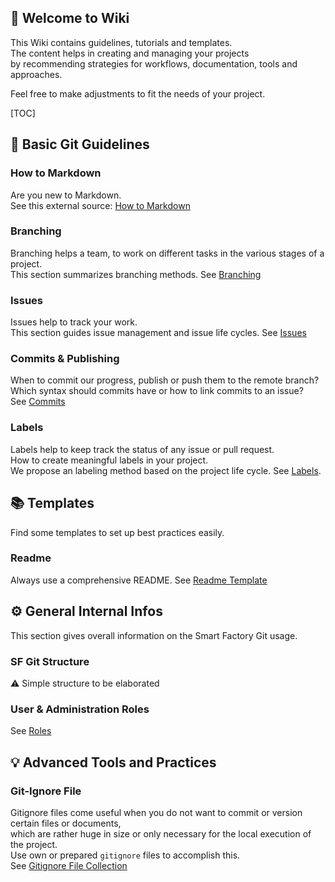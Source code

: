 ## 📜 Welcome to Wiki

This Wiki contains guidelines, tutorials and templates.   
The content helps in creating and managing your projects  
by recommending strategies for workflows, documentation, tools and approaches.

Feel free to make adjustments to fit the needs of your project.

[TOC]

## 📖 Basic Git Guidelines 

### How to Markdown

Are you new to Markdown.  
See this external source: [How to Markdown](https://www.markdownguide.org/basic-syntax/)

### Branching

Branching helps a team, to work on different tasks in the various stages of a project.  
This section summarizes branching methods. See [Branching](branching.md)

### Issues

Issues help to track your work.  
This section guides issue management and issue life cycles. See [Issues](issues.md)

### Commits & Publishing

When to commit our progress, publish or push them to the remote branch?   
Which syntax should commits have or how to link commits to an issue?   
See [Commits](commits.md)

### Labels

Labels help to keep track the status of any issue or pull request.   
How to create meaningful labels in your project.   
We propose an labeling method based on the project life cycle. See [Labels](labels.md).

## 📚 Templates

Find some templates to set up best practices easily.

### Readme

Always use a comprehensive README. See [Readme Template](template_readme.md)

## ⚙️ General Internal Infos <a name = "general_infos"></a> 

This section gives overall information on the Smart Factory Git usage.
 
### SF Git Structure
⚠️ Simple structure to be elaborated 

### User & Administration Roles
See [Roles](rollen.md)

## 💡 Advanced Tools and Practices

### Git-Ignore File
Gitignore files come useful when you do not want to commit or version certain files or documents,  
which are rather huge in size or only necessary for the local execution of the project.   
Use own or prepared `gitignore` files to accomplish this.  
See [Gitignore File Collection](https://github.com/github/gitignore)
